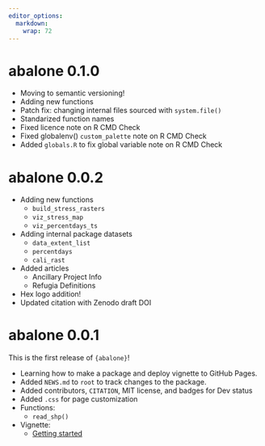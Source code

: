 ```yaml
---
editor_options: 
  markdown: 
    wrap: 72
---
```


# abalone 0.1.0

- Moving to semantic versioning! 
- Adding new functions
- Patch fix: changing internal files sourced with `system.file()`
- Standarized function names
- Fixed licence note on R CMD Check
- Fixed globalenv() `custom_palette` note on R CMD Check
- Added `globals.R` to fix global variable note on R CMD Check

# abalone 0.0.2

-   Adding new functions
    -   `build_stress_rasters`
    -   `viz_stress_map`
    -   `viz_percentdays_ts`
-   Adding internal package datasets
    -   `data_extent_list`
    -   `percentdays`
    -   `cali_rast`
-   Added articles
    -   Ancillary Project Info
    -   Refugia Definitions
-   Hex logo addition!  
-   Updated citation with Zenodo draft DOI

# abalone 0.0.1

This is the first release of `{abalone}`!

-   Learning how to make a package and deploy vignette to GitHub Pages.
-   Added `NEWS.md` to `root` to track changes to the package.
-   Added contributors, `CITATION`, MIT license, and badges for Dev
    status
-   Added `.css` for page customization
-   Functions:
    -   `read_shp()`
-   Vignette:
    -   [Getting
        started](file:///Users/admin/Documents/GitHub/packages/abalone/docs/articles/abalone.html)

